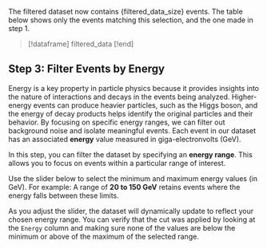 The filtered dataset now contains {filtered_data_size} events. The table below shows only the events matching this selection, and the one made in step 1.

> [!dataframe]
filtered_data
> [!end]

## Step 3: Filter Events by Energy
Energy is a key property in particle physics because it provides insights into the nature of interactions and decays in the events being analyzed. Higher-energy events can produce heavier particles, such as the Higgs boson, and the energy of decay products helps identify the original particles and their behavior. By focusing on specific energy ranges, we can filter out background noise and isolate meaningful events. Each event in our dataset has an associated **energy** value measured in giga-electronvolts (GeV).

In this step, you can filter the dataset by specifying an **energy range**. This allows you to focus on events within a particular  range of interest.

Use the slider below to select the minimum and maximum energy values (in GeV). For example: A range of **20 to 150 GeV** retains events where the energy falls between these limits.

As you adjust the slider, the dataset will dynamically update to reflect your chosen energy range. You can verify that the cut was applied by looking at the `Energy` column and making sure none of the values are below the minimum or above of the maximum of the selected range.